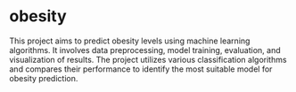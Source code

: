 # obesity
This project aims to predict obesity levels using machine learning algorithms. It involves data preprocessing, model training, evaluation, and visualization of results. The project utilizes various classification algorithms and compares their performance to identify the most suitable model for obesity prediction.
